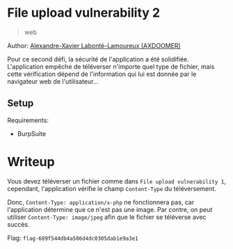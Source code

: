 # File upload vulnerability 2

> web

Author: [Alexandre-Xavier Labonté-Lamoureux (AXDOOMER)](https://github.com/axdoomer)

Pour ce second défi, la sécurité de l'application a été solidifiée. L'application empêche de téléverser n'importe quel type de fichier, mais cette vérification dépend de l'information qui lui est donnée par le navigateur web de l'utilisateur...

## Setup

Requirements:
- BurpSuite

# Writeup

Vous devez téléverser un fichier comme dans `File upload vulnerability 1`, cependant, l'application vérifie le champ `Content-Type` du téléversement. 

Donc, `Content-Type: application/x-php` ne fonctionnera pas, car l'application détermine que ce n'est pas une image. Par contre, on peut utiliser `Content-Type: image/jpeg` afin que le fichier se téléverse avec succès. 

Flag: `flag-689f544db4a586d4dc0305dab1e9a3e1`
